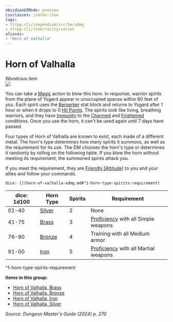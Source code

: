 ```yaml
---
obsidianUIMode: preview
cssclasses: json5e-item
tags:
- ttrpg-cli/compendium/src/5e/xdmg
- ttrpg-cli/item/rarity/varies
aliases: 
- "Horn of Valhalla"
---
```

# Horn of Valhalla
*Wondrous item*  
![](3-Mechanics/CLI/items/img/horn-of-valhalla.webp#right)


You can take a [Magic](3-Mechanics/CLI/rules/actions.md#Magic) action to blow this horn. In response, warrior spirits from the plane of Ysgard appear in unoccupied spaces within 60 feet of you. Each spirit uses the [Berserker](3-Mechanics/CLI/bestiary/humanoid/berserker-xmm.md) stat block and returns to Ysgard after 1 hour or when it drops to 0 [Hit Points](3-Mechanics/CLI/rules/variant-rules/hit-points-xphb.md). The spirits look like living, breathing warriors, and they have [Immunity](3-Mechanics/CLI/rules/variant-rules/immunity-xphb.md) to the [Charmed](3-Mechanics/CLI/rules/conditions.md#Charmed) and [Frightened](3-Mechanics/CLI/rules/conditions.md#Frightened) conditions. Once you use the horn, it can't be used again until 7 days have passed.

Four types of Horn of Valhalla are known to exist, each made of a different metal. The horn's type determines how many spirits it summons, as well as the requirement for its use. The DM chooses the horn's type or determines it randomly by rolling on the following table. If you blow the horn without meeting its requirement, the summoned spirits attack you.

If you meet the requirement, they are [Friendly [Attitude]](3-Mechanics/CLI/rules/variant-rules/friendly-attitude-xphb.md) to you and your allies and follow your commands.

`dice: [](horn-of-valhalla-xdmg.md#^1-horn-type-spirits-requirement)`

| dice: 1d100 | Horn Type | Spirits | Requirement |
|-------------|-----------|---------|-------------|
| 01-40 | [Silver](3-Mechanics/CLI/items/horn-of-valhalla-silver-xdmg.md) | 2 | None |
| 41-75 | [Brass](3-Mechanics/CLI/items/horn-of-valhalla-brass-xdmg.md) | 3 | [Proficiency](3-Mechanics/CLI/rules/variant-rules/proficiency-xphb.md) with all Simple weapons |
| 76-90 | [Bronze](3-Mechanics/CLI/items/horn-of-valhalla-bronze-xdmg.md) | 4 | Training with all Medium armor |
| 91-00 | [Iron](3-Mechanics/CLI/items/horn-of-valhalla-iron-xdmg.md) | 5 | [Proficiency](3-Mechanics/CLI/rules/variant-rules/proficiency-xphb.md) with all Martial weapons |
^1-horn-type-spirits-requirement

**Items in this group:**

- [Horn of Valhalla, Brass](3-Mechanics/CLI/items/horn-of-valhalla-brass-xdmg.md)
- [Horn of Valhalla, Bronze](3-Mechanics/CLI/items/horn-of-valhalla-bronze-xdmg.md)
- [Horn of Valhalla, Iron](3-Mechanics/CLI/items/horn-of-valhalla-iron-xdmg.md)
- [Horn of Valhalla, Silver](3-Mechanics/CLI/items/horn-of-valhalla-silver-xdmg.md)

*Source: Dungeon Master's Guide (2024) p. 270*